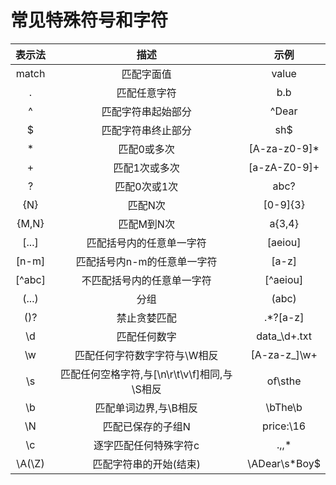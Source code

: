 # 常见特殊符号和字符

| 表示法 | 描述 | 示例 |
| :---: | :---: | :---: |
| match | 匹配字面值 | value |
| . | 匹配任意字符 | b.b |
| ^ | 匹配字符串起始部分 | ^Dear |
| $ | 匹配字符串终止部分 | sh$ |
| \* | 匹配0或多次 | \[A-za-z0-9\]\* |
| + | 匹配1次或多次 | \[a-zA-Z0-9\]+ |
| ? | 匹配0次或1次 | abc? |
| {N} | 匹配N次 | \[0-9\]{3} |
| {M,N} | 匹配M到N次 | a{3,4} |
| \[...\] | 匹配括号内的任意单一字符 | \[aeiou\] |
| \[n-m\] | 匹配括号内n-m的任意单一字符 | \[a-z\] |
| [^abc] | 不匹配括号内的任意单一字符 | [^aeiou] |
| \(...\) | 分组 | \(abc\) |
| \(\)? | 禁止贪婪匹配 | .\*?\[a-z\] |
| \d | 匹配任何数字 | data\_\d+.txt |
| \w | 匹配任何字符数字字符与\W相反 | \[A-za-z\_\]\w+ |
| \s | 匹配任何空格字符,与\[\n\r\t\v\f\]相同,与\S相反 | of\sthe |
| \b | 匹配单词边界,与\B相反 | \bThe\b |
| \N | 匹配已保存的子组N | price:\16 |
| \c | 逐字匹配任何特殊字符c | .,\,\* |
| \A\(\Z\) | 匹配字符串的开始\(结束\) | \ADear\s\*Boy$ |



